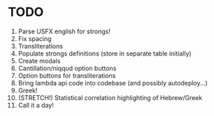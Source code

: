 # TODO
1. Parse USFX english for strongs!
2. Fix spacing
3. Transliterations
4. Populate strongs definitions (store in separate table initially)
5. Create modals
6. Cantillation/niqqud option buttons
7. Option buttons for transliterations
8. Bring lambda api code into codebase (and possibly autodeploy...)
9. Greek!
10. (STRETCH!) Statistical correlation highlighting of Hebrew/Greek
11. Call it a day!